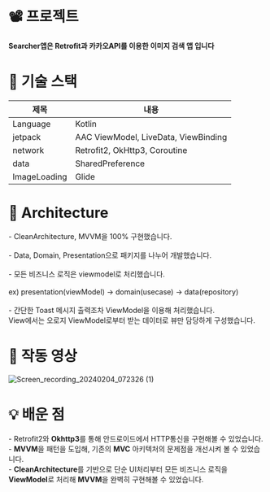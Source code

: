 <H1>📽️ 프로젝트</H1>
<b>Searcher앱은 Retrofit과 카카오API를 이용한 이미지 검색 앱 입니다</b>



      
<H1>🎯 기술 스택</H1>

|제목|내용|
|------|---|
|Language|Kotlin|
|jetpack|AAC ViewModel, LiveData, ViewBinding|
|network|Retrofit2, OkHttp3, Coroutine|
|data|SharedPreference|
|ImageLoading|Glide|

<H1> 🎄 Architecture</H1>
- CleanArchitecture, MVVM을 100% 구현했습니다. <br><br>
- Data, Domain, Presentation으로 패키지를 나누어 개발했습니다.<br><br>
- 모든 비즈니스 로직은 viewmodel로 처리했습니다. <br><br>
  ex) presentation(viewModel) -> domain(usecase) -> data(repository) <br><br>
- 간단한 Toast 메시지 출력조차 ViewModel을 이용해 처리했습니다.<br>
    View에서는 오로지 ViewModel로부터 받는 데이터로 뷰만 담당하게 구성했습니다.

# 🎯 작동 영상
![Screen_recording_20240204_072326 (1)](https://github.com/choco5732/Searcher/assets/81561579/0dea41ce-5d3b-4aec-92f0-298946cfa19a)

<H1> 💡 배운 점</H1>
- <b></b>Retrofit2</b>와 <b>Okhttp3</b>를 통해 안드로이드에서 HTTP통신을 구현해볼 수 있었습니다.<br>
- <b>MVVM</b>을 패턴을 도입해, 기존의 <b>MVC</b> 아키텍처의 문제점을 개선시켜 볼 수 있었습니다.<br>
- <b>CleanArchitecture</b>를 기반으로 단순 UI처리부터 모든 비즈니스 로직을 <b>ViewModel</b>로 처리해 <b>MVVM</b>을 완벽히 구현해볼 수 있었습니다.



